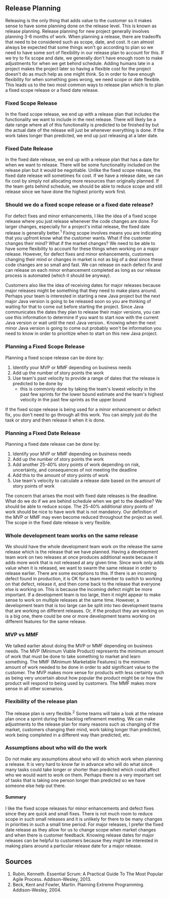## Release Planning

Releasing is the only thing that adds value to the customer so it makes sense to have some planning done on the release level. This is known as release planning. Release planning for new project generally involves planning 3-6 months of work. When planning a release, there are tradeoffs that need to be considered such as scope, date, and cost. It can almost always be expected that some things won't go according to plan so we need to have some sort of flexibility in our release plan to account for this. If we try to fix scope and date, we generally don't have enough room to make adjustments for when we get behind schedule. Adding humans late in a project makes the project later so having a flexible cost for the project doesn't do as much help as one might think. So in order to have enough flexibility for when something goes wrong, we need scope or date flexible. This leads us to the two most common ways to release plan which is to plan a fixed scope release or a fixed date release.

### Fixed Scope Release
In the fixed scope release, we end up with a release plan that includes the functionality we want to include in the next release. There will likely be a date range where all of this functionality is predicted to be finished by but the actual date of the release will just be whenever everything is done. If the work takes longer than predicted, we end up just releasing at a later date.

### Fixed Date Release
In the fixed date release, we end up with a release plan that has a date for when we want to release. There will be some functionality included on the release plan but it would be negotiable. Unlike the fixed scope release, the fixed date release will sometimes fix cost. If we have a release date, we can fix cost by simply not allocating more resources than originally planned. If the team gets behind schedule, we should be able to reduce scope and still release since we have done the highest priority work first.

### Should we do a fixed scope release or a fixed date release?
For defect fixes and minor enhancements, I like the idea of a fixed scope release where you just release whenever the code changes are done. For larger changes, especially for a project's initial release, the fixed date release is generally better.<sup>1</sup> Fixing scope involves means you are indicating that you upfront know what the customer wants. What if the customer changes their mind? What if the market changes? We need to be able to have some flexibility to account for these things when working on a major release. However, for defect fixes and minor enhancements, customers changing their mind or changes in market is not as big of a deal since these code changes are so small and fast. We can release on each defect fix and can release on each minor enhancement completed as long as our release process is automated (which it should be anyway).

Customers also like the idea of receiving dates for major releases because major releases might be something that they need to make plans around. Perhaps your team is interested in starting a new Java project but the next major Java version is going to be released soon so you are thinking of waiting for that to come out before starting the project. Since Java communicates the dates they plan to release their major versions, you can use this information to determine if you want to start now with the current Java version or wait until the next Java version.. Knowing when the next minor Java version is going to come out probably won't be information you need to know in order to prioritize when to start on this new Java project.

### Planning a Fixed Scope Release
Planning a fixed scope release can be done by:
1. Identify your MVP or MMF depending on business needs
1. Add up the number of story points the work 
1. Use team's past velocity to provide a range of dates that the release is predicted to be done by
    * this is commonly done by taking the team's lowest velocity in the past few sprints for the lower bound estimate and the team's highest velocity in the past few sprints as the upper bound

If the fixed scope release is being used for a minor enhancement or defect fix, you don't need to go through all this work. You can simply just do the task or story and then release it when it is done.

### Planning a Fixed Date Release
Planning a fixed date release can be done by:
1. Identify your MVP or MMF depending on business needs
1. Add up the number of story points the work 
1. Add another 25-40% story points of work depending on risk, uncertainty, and consequences of not meeting the deadline
1. Add this to the amount of story points of work
1. Use team's velocity to calculate a release date based on the amount of story points of work

The concern that arises the most with fixed date releases is the deadline. What do we do if we are behind schedule when we get to the deadline? We should be able to reduce scope. The 25-40% additional story points of work should be nice to have work that is not mandatory. Our definition of the MVP or MMF may even become reduced throughout the project as well. The scope in the fixed date release is very flexible.

### Whole development team works on the same release
We should have the whole development team work on the release the same release which is the release that we have planned. Having a development team work on two releases at once produces additional waste because it adds more work that is not released at any given time. Since work only adds value when it is released, we want to swarm the same release in order to release earlier. There are some exceptions to this. If there is an incoming defect found in production, it is OK for a team member to switch to working on that defect, release it, and then come back to the release that everyone else is working on. This is because the incoming defect might be more important. If a development team is too large, then it might appear to make sense to work on multiple releases at the same time. However, a development team that is too large can be split into two development teams that are working on different releases. Or, if the product they are working on is a big one, there could be one or more development teams working on different features for the same release.

### MVP vs MMF
We talked earlier about doing the MVP or MMF depending on business needs. The MVP (Minimum Viable Product) represents the minimum amount of work that must be done to take something to market and learn something. The MMF (Minimum Marketable Features) is the minimum amount of work needed to be done in order to add significant value to the customer. The MVP makes more sense for products with less certainty such as being very uncertain about how popular the product might be or how the product will respond to being used by customers. The MMF makes more sense in all other scenarios.

### Flexibility of the release plan
The release plan is very flexible.<sup>2</sup> Some teams will take a look at the release plan once a sprint during the backlog refinement meeting. We can make adjustments to the release plan for many reasons such as changing of the market, customers changing their mind, work taking longer than predicted, work being completed in a different way than predicted, etc.

### Assumptions about who will do the work
Do not make any assumptions about who will do which work when planning a release. It is very hard to know far in advance who will do what since many tasks could take longer or shorter than predicted which could affect who we would want to work on them. Perhaps there is a very important set of tasks that is taking one person longer than predicted so we have someone else help out there.

#### Summary
I like the fixed scope releases for minor enhancements and defect fixes since they are quick and small fixes. There is not much room to reduce scope in such small releases and it is unlikely for there to be many changes in priorities in such a small time period. For major releases, I prefer the fixed date release as they allow for us to change scope when market changes and when there is customer feedback. Knowing release dates for major releases can be helpful to customers because they might be interested in making plans around a particular release date for a major release.

## Sources
1. Rubin, Kenneth. Essential Scrum: A Practical Guide To The Most Popular Agile Process. Addison-Wesley, 2013.  
2. Beck, Kent and Fowler, Martin. Planning Extreme Programming. Addison-Wesley, 2004.
